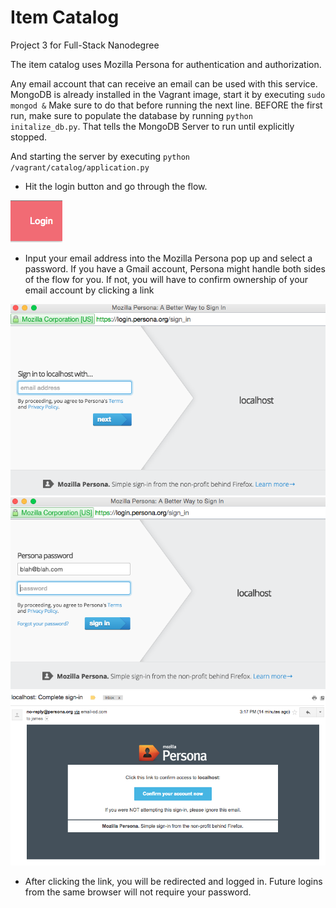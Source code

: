 # Item Catalog

Project 3 for Full-Stack Nanodegree

The item catalog uses Mozilla Persona for authentication and authorization.

Any email account that can receive an email can be used with this service.
MongoDB is already installed in the Vagrant image, start it by executing `sudo mongod &`
Make sure to do that before running the next line.
BEFORE the first run, make sure to populate the database by running `python initalize_db.py`.
That tells the MongoDB Server to run until explicitly stopped.

And starting the server by executing `python /vagrant/catalog/application.py`

 - Hit the login button and go through the flow.

<img src="static/readme/login.png">

 - Input your email address into the Mozilla Persona pop up and select a password. If you have a Gmail account, Persona might handle both sides of the flow for you. If not, you will have to confirm ownership of your email account by clicking a link

<img src="static/readme/persona.png">

<img src="static/readme/select password.png">

<img src="static/readme/email confirmation.png">

- After clicking the link, you will be redirected and logged in. Future logins from the same browser will not require your password.

